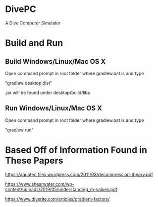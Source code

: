 # DivePC
A Dive Computer Simulator

# Build and Run

## Build Windows/Linux/Mac OS X
Open command prompt in root folder where gradlew.bat is and type

"gradlew desktop:dist"

.jar will be found under desktop/build/libs
## Run Windows/Linux/Mac OS X
Open command prompt in root folder where gradlew.bat is and type

"gradlew run"

# Based Off of Information Found in These Papers
https://aquatec.files.wordpress.com/2011/03/decompression-theory.pdf

https://www.shearwater.com/wp-content/uploads/2019/05/understanding_m-values.pdf

https://www.diverite.com/articles/gradient-factors/
